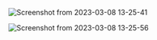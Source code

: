 ![Screenshot from 2023-03-08 13-25-41](https://user-images.githubusercontent.com/101880897/228946742-a2f95801-18e6-426a-b259-6974899d7c93.png)

![Screenshot from 2023-03-08 13-25-56](https://user-images.githubusercontent.com/101880897/228946768-916aa579-ee3f-4baa-b5bb-a3c18c02ca89.png)
